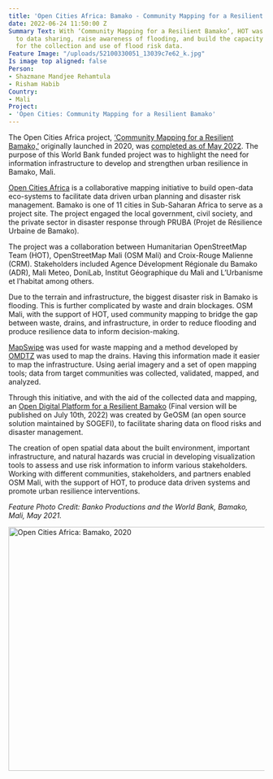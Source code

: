 ```yaml
---
title: 'Open Cities Africa: Bamako - Community Mapping for a Resilient Bamako'
date: 2022-06-24 11:50:00 Z
Summary Text: With ‘Community Mapping for a Resilient Bamako’, HOT was able to contribute
  to data sharing, raise awareness of flooding, and build the capacity of the community
  for the collection and use of flood risk data.
Feature Image: "/uploads/52100330051_13039c7e62_k.jpg"
Is image top aligned: false
Person:
- Shazmane Mandjee Rehamtula
- Risham Habib
Country:
- Mali
Project:
- 'Open Cities: Community Mapping for a Resilient Bamako'
---
```


The Open Cities Africa project, [‘Community Mapping for a Resilient Bamako,’](http://https://www.hotosm.org/projects/community-mapping-for-a-resilient-bamako/) originally launched in 2020, was [completed as of May 2022](https://pruba.croixrouge-mali.org/nos-activites/). The purpose of this World Bank funded project was to highlight the need for information infrastructure to develop and strengthen urban resilience in Bamako, Mali. 

[Open Cities Africa](https://opencitiesproject.org/) is a collaborative mapping initiative to build open-data eco-systems to facilitate data driven urban planning and disaster risk management. Bamako is one of 11 cities in Sub-Saharan Africa to serve as a project site. The project engaged the local government, civil society, and the private sector in disaster response through PRUBA (Projet de Résilience Urbaine de Bamako). 

The project was a collaboration between Humanitarian OpenStreetMap Team (HOT), OpenStreetMap Mali (OSM Mali) and Croix-Rouge Malienne (CRM).  Stakeholders included Agence Dévelopment Régionale du Bamako (ADR), Mali Meteo, DoniLab, Institut Géographique du Mali and L’Urbanisme et l’habitat among others.

Due to the terrain and infrastructure, the biggest disaster risk in Bamako is flooding. This is further complicated by waste and drain blockages. OSM Mali, with the support of HOT, used community mapping to bridge the gap between waste, drains, and infrastructure, in order to reduce flooding and produce resilience data to inform decision-making. 

[MapSwipe](https://mapswipe.org/en/index.html) was used for waste mapping and a method developed by [OMDTZ](https://www.omdtz.or.tz/) was used to map the drains. Having this information made it easier to map the infrastructure. Using aerial imagery and a set of open mapping tools; data from target communities was collected, validated, mapped, and analyzed. 

Through this initiative, and with the aid of the collected data and mapping, an [Open Digital Platform for a Resilient Bamako](http://bamako.geo.sm) (Final version will be published on July 10th, 2022) was created by GeOSM (an open source solution maintained by SOGEFI), to facilitate sharing data on flood risks and disaster management. 

The creation of open spatial data about the built environment, important infrastructure, and natural hazards was crucial in developing visualization tools to assess and use risk information to inform various stakeholders. Working with different communities, stakeholders, and partners enabled OSM Mali, with the support of HOT, to produce data driven systems and promote urban resilience interventions.



*Feature Photo Credit: Banko Productions and the World Bank, Bamako, Mali, May 2021.*



<a data-flickr-embed="true" data-header="true" data-footer="true" href="https://www.flickr.com/photos/hotosm/albums/72177720299269483" title="Open Cities Africa: Bamako, 2020"><img src="https://live.staticflickr.com/65535/52100571809_1467b832c9_z.jpg" width="640" height="480" alt="Open Cities Africa: Bamako, 2020"></a><script async src="//embedr.flickr.com/assets/client-code.js" charset="utf-8"></script>